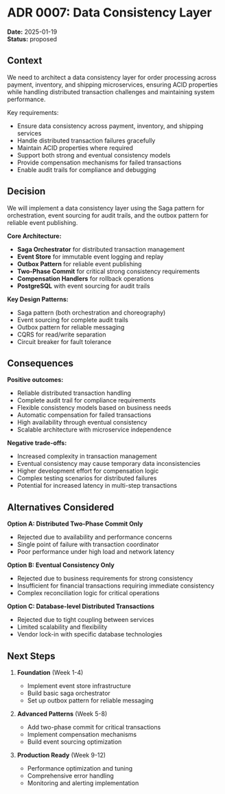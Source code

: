 # ADR 0007: Data Consistency Layer

**Date:** 2025-01-19  
**Status:** proposed

## Context

We need to architect a data consistency layer for order processing across payment, inventory, and shipping microservices, ensuring ACID properties while handling distributed transaction challenges and maintaining system performance.

Key requirements:
- Ensure data consistency across payment, inventory, and shipping services
- Handle distributed transaction failures gracefully
- Maintain ACID properties where required
- Support both strong and eventual consistency models
- Provide compensation mechanisms for failed transactions
- Enable audit trails for compliance and debugging

## Decision

We will implement a data consistency layer using the Saga pattern for orchestration, event sourcing for audit trails, and the outbox pattern for reliable event publishing.

**Core Architecture:**
- **Saga Orchestrator** for distributed transaction management
- **Event Store** for immutable event logging and replay
- **Outbox Pattern** for reliable event publishing
- **Two-Phase Commit** for critical strong consistency requirements
- **Compensation Handlers** for rollback operations
- **PostgreSQL** with event sourcing for audit trails

**Key Design Patterns:**
- Saga pattern (both orchestration and choreography)
- Event sourcing for complete audit trails
- Outbox pattern for reliable messaging
- CQRS for read/write separation
- Circuit breaker for fault tolerance

## Consequences

**Positive outcomes:**
- Reliable distributed transaction handling
- Complete audit trail for compliance requirements
- Flexible consistency models based on business needs
- Automatic compensation for failed transactions
- High availability through eventual consistency
- Scalable architecture with microservice independence

**Negative trade-offs:**
- Increased complexity in transaction management
- Eventual consistency may cause temporary data inconsistencies
- Higher development effort for compensation logic
- Complex testing scenarios for distributed failures
- Potential for increased latency in multi-step transactions

## Alternatives Considered

**Option A: Distributed Two-Phase Commit Only**
- Rejected due to availability and performance concerns
- Single point of failure with transaction coordinator
- Poor performance under high load and network latency

**Option B: Eventual Consistency Only**
- Rejected due to business requirements for strong consistency
- Insufficient for financial transactions requiring immediate consistency
- Complex reconciliation logic for critical operations

**Option C: Database-level Distributed Transactions**
- Rejected due to tight coupling between services
- Limited scalability and flexibility
- Vendor lock-in with specific database technologies

## Next Steps

1. **Foundation** (Week 1-4)
   - Implement event store infrastructure
   - Build basic saga orchestrator
   - Set up outbox pattern for reliable messaging

2. **Advanced Patterns** (Week 5-8)
   - Add two-phase commit for critical transactions
   - Implement compensation mechanisms
   - Build event sourcing optimization

3. **Production Ready** (Week 9-12)
   - Performance optimization and tuning
   - Comprehensive error handling
   - Monitoring and alerting implementation
